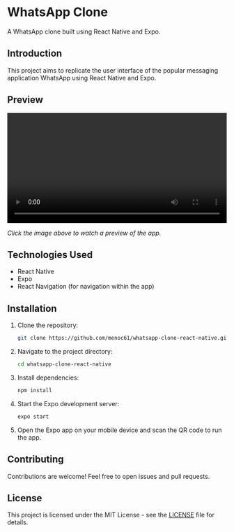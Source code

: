 # WhatsApp Clone

A WhatsApp clone built using React Native and Expo.

## Introduction

This project aims to replicate the user interface of the popular messaging application WhatsApp using React Native and Expo.

## Preview

<video width="100%"  autoplay controls>
  <source src="./assets/video/code_preview.mp4" type="video/mp4">
  Your browser does not support the video tag.
</video>

*Click the image above to watch a preview of the app.*

## Technologies Used

- React Native
- Expo
- React Navigation (for navigation within the app)

## Installation

1. Clone the repository:
    ```sh
    git clone https://github.com/menoc61/whatsapp-clone-react-native.git
    ```

2. Navigate to the project directory:
    ```sh
    cd whatsapp-clone-react-native
    ```

3. Install dependencies:
    ```sh
    npm install
    ```

4. Start the Expo development server:
    ```sh
    expo start
    ```

5. Open the Expo app on your mobile device and scan the QR code to run the app.

## Contributing

Contributions are welcome! Feel free to open issues and pull requests.

## License

This project is licensed under the MIT License - see the [LICENSE](LICENSE) file for details.
